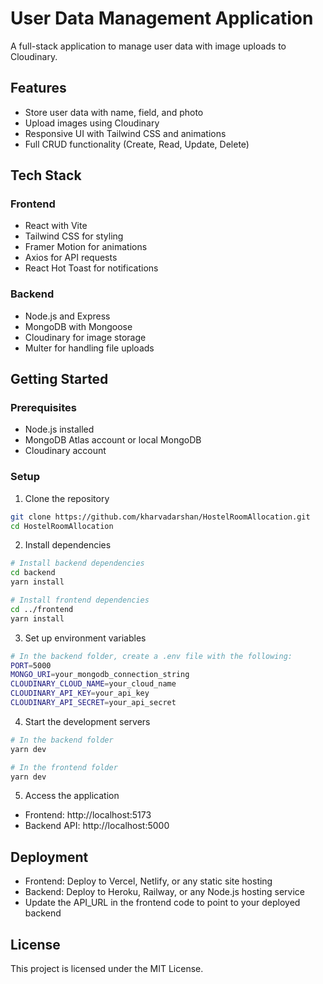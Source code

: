 ﻿# User Data Management Application

A full-stack application to manage user data with image uploads to Cloudinary.

## Features

- Store user data with name, field, and photo
- Upload images using Cloudinary
- Responsive UI with Tailwind CSS and animations
- Full CRUD functionality (Create, Read, Update, Delete)

## Tech Stack

### Frontend
- React with Vite
- Tailwind CSS for styling
- Framer Motion for animations
- Axios for API requests
- React Hot Toast for notifications

### Backend
- Node.js and Express
- MongoDB with Mongoose
- Cloudinary for image storage
- Multer for handling file uploads

## Getting Started

### Prerequisites
- Node.js installed
- MongoDB Atlas account or local MongoDB
- Cloudinary account

### Setup

1. Clone the repository
```bash
git clone https://github.com/kharvadarshan/HostelRoomAllocation.git
cd HostelRoomAllocation
```

2. Install dependencies
```bash
# Install backend dependencies
cd backend
yarn install

# Install frontend dependencies
cd ../frontend
yarn install
```

3. Set up environment variables
```bash
# In the backend folder, create a .env file with the following:
PORT=5000
MONGO_URI=your_mongodb_connection_string
CLOUDINARY_CLOUD_NAME=your_cloud_name
CLOUDINARY_API_KEY=your_api_key
CLOUDINARY_API_SECRET=your_api_secret
```

4. Start the development servers
```bash
# In the backend folder
yarn dev

# In the frontend folder
yarn dev
```

5. Access the application
- Frontend: http://localhost:5173
- Backend API: http://localhost:5000

## Deployment

- Frontend: Deploy to Vercel, Netlify, or any static site hosting
- Backend: Deploy to Heroku, Railway, or any Node.js hosting service
- Update the API_URL in the frontend code to point to your deployed backend

## License

This project is licensed under the MIT License.
